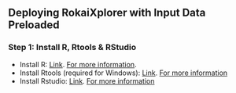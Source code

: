 ## Deploying RokaiXplorer with Input Data Preloaded


### Step 1: Install R, Rtools & RStudio

- Install R: [Link](https://cran.r-project.org/). [For more information](https://rstudio-education.github.io/hopr/starting.html).
- Install Rtools (required for Windows): [Link](https://cran.r-project.org/bin/windows/Rtools/). [For more information](https://cran.r-project.org/bin/windows/Rtools/)
- Install Rstudio: [Link](https://posit.co/downloads/). [For more information](https://posit.co/products/open-source/rstudio/)
